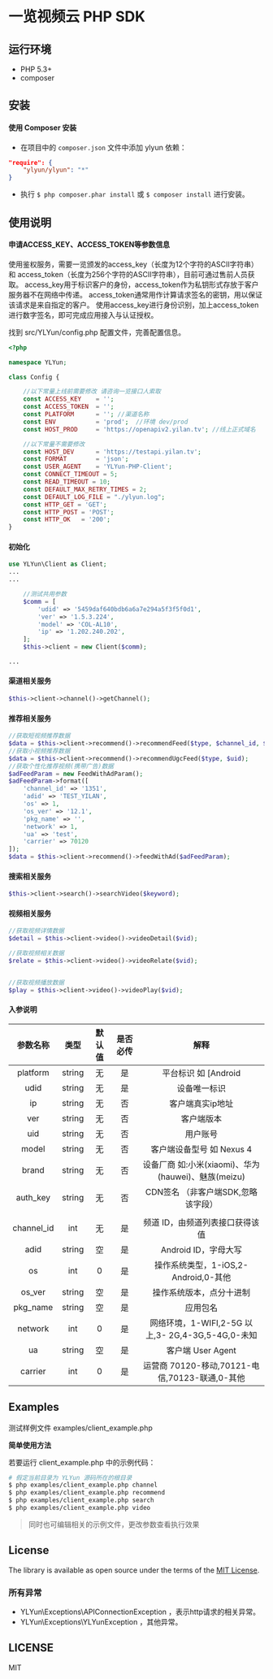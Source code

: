 # 一览视频云 PHP SDK

## 运行环境
- PHP 5.3+
- composer


## 安装

#### 使用 Composer 安装

- 在项目中的 `composer.json` 文件中添加 ylyun 依赖：

```json
"require": {
    "ylyun/ylyun": "*"
}
```

- 执行 `$ php composer.phar install` 或 `$ composer install` 进行安装。


## 使用说明

#### 申请ACCESS_KEY、ACCESS_TOKEN等参数信息
使用鉴权服务，需要一览颁发的access_key（长度为12个字符的ASCII字符串）和 access_token（长度为256个字符的ASCII字符串），目前可通过售前人员获取。
access_key用于标识客户的身份，access_token作为私钥形式存放于客户服务器不在网络中传递。
access_token通常用作计算请求签名的密钥，用以保证该请求是来自指定的客户。
使用access_key进行身份识别，加上access_token进行数字签名，即可完成应用接入与认证授权。

找到 src/YLYun/config.php 配置文件，完善配置信息。
```php
<?php

namespace YLYun;

class Config {

    //以下常量上线前需要修改 请咨询一览接口人索取
    const ACCESS_KEY    = '';
    const ACCESS_TOKEN  = '';
    const PLATFORM      = ''; //渠道名称
    const ENV           = 'prod';  //环境 dev/prod
    const HOST_PROD     = 'https://openapiv2.yilan.tv'; //线上正式域名

    //以下常量不需要修改
    const HOST_DEV      = 'https://testapi.yilan.tv';
    const FORMAT        = 'json';
    const USER_AGENT    = 'YLYun-PHP-Client';
    const CONNECT_TIMEOUT = 5;
    const READ_TIMEOUT = 10;
    const DEFAULT_MAX_RETRY_TIMES = 2;
    const DEFAULT_LOG_FILE = "./ylyun.log";
    const HTTP_GET = 'GET';
    const HTTP_POST = 'POST';
    const HTTP_OK   = '200';
}
```


#### 初始化

```php
use YLYun\Client as Client;
...
...

    //测试共用参数
    $comm = [
        'udid' => '5459daf640bdb6a6a7e294a5f3f5f0d1',
        'ver' => '1.5.3.224',
        'model' => 'COL-AL10',
        'ip' => '1.202.240.202',
    ];
    $this->client = new Client($comm);

...
```

#### 渠道相关服务

```php
$this->client->channel()->getChannel();
```

#### 推荐相关服务

```php
//获取短视频推荐数据
$data = $this->client->recommend()->recommendFeed($type, $channel_id, $uid);
//获取小视频推荐数据
$data = $this->client->recommend()->recommendUgcFeed($type, $uid);
//获取个性化推荐视频(携带广告)数据
$adFeedParam = new FeedWithAdParam();
$adFeedParam->format([
    'channel_id' => '1351',
    'adid' => 'TEST_YILAN',
    'os' => 1,
    'os_ver' => '12.1',
    'pkg_name' => '',
    'network' => 1,
    'ua' => 'test',
    'carrier' => 70120
]);
$data = $this->client->recommend()->feedWithAd($adFeedParam);
```

#### 搜索相关服务

```php
$this->client->search()->searchVideo($keyword);
```

#### 视频相关服务

```php
//获取视频详情数据
$detail = $this->client->video()->videoDetail($vid);

//获取视频相关数据
$relate = $this->client->video()->videoRelate($vid);


//获取视频播放数据
$play = $this->client->video()->videoPlay($vid);
```

#### 入参说明

| 参数名称 | 类型 | 默认值 | 是否必传 | 解释 |
| :---: | :---: | :---: | :---: | :---: |
| platform | string | 无 | 是 | 平台标识 如 [Android | iPhone]   |
| udid | string | 无 | 是 | 设备唯一标识 |
| ip | string | 无 | 否 | 客户端真实ip地址 |
| ver | string | 无 | 否 | 客户端版本 |
| uid | string | 无 | 否 | 用户账号 |
| model | string | 无 | 否 | 客户端设备型号  如 Nexus 4 |
| brand | string | 无 | 否 | 设备厂商 如:小米(xiaomi)、华为(hauwei)、魅族(meizu) |
| auth_key | string | 无 | 否 | CDN签名 （非客户端SDK,忽略该字段） |
|  |  |  |  |  |
| channel_id | int | 无 | 是 | 频道 ID，由频道列表接口获得该值 |
| adid | string | 空 | 是 | Android ID，字母大写 |
| os | int | 0 | 是 | 操作系统类型，1-iOS,2- Android,0-其他 |
| os_ver | string | 空 | 是 | 操作系统版本，点分十进制 |
| pkg_name | string | 空 | 是 | 应用包名 |
| network | int | 0 | 是 | 网络环境，1-WIFI,2-5G 以上,3- 2G,4-3G,5-4G,0-未知 |
| ua | string | 空 | 是 | 客户端 User Agent |
| carrier | int | 0 | 是 | 运营商 70120-移动,70121-电 信,70123-联通,0-其他 |




## Examples


测试样例文件 examples/client_example.php

**简单使用方法**

若要运行 client_example.php 中的示例代码：

``` bash
# 假定当前目录为 YLYun 源码所在的根目录
$ php examples/client_example.php channel
$ php examples/client_example.php recommend
$ php examples/client_example.php search
$ php examples/client_example.php video
```
> 同时也可编辑相关的示例文件，更改参数查看执行效果



## License

The library is available as open source under the terms of the [MIT License](http://opensource.org/licenses/MIT).


### 所有异常

* YLYun\Exceptions\APIConnectionException ，表示http请求的相关异常。
* YLYun\Exceptions\YLYunException ，其他异常。

## LICENSE
MIT
